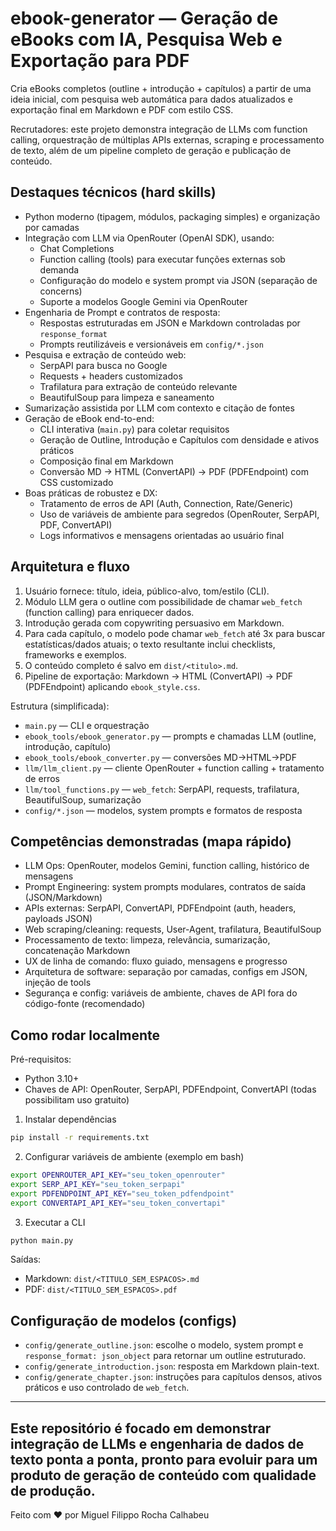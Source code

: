 # ebook-generator — Geração de eBooks com IA, Pesquisa Web e Exportação para PDF

Cria eBooks completos (outline + introdução + capítulos) a partir de uma ideia inicial, com pesquisa web automática para dados atualizados e exportação final em Markdown e PDF com estilo CSS.

Recrutadores: este projeto demonstra integração de LLMs com function calling, orquestração de múltiplas APIs externas, scraping e processamento de texto, além de um pipeline completo de geração e publicação de conteúdo.

## Destaques técnicos (hard skills)
- Python moderno (tipagem, módulos, packaging simples) e organização por camadas
- Integração com LLM via OpenRouter (OpenAI SDK), usando:
	- Chat Completions
	- Function calling (tools) para executar funções externas sob demanda
	- Configuração do modelo e system prompt via JSON (separação de concerns)
	- Suporte a modelos Google Gemini via OpenRouter
- Engenharia de Prompt e contratos de resposta:
	- Respostas estruturadas em JSON e Markdown controladas por `response_format`
	- Prompts reutilizáveis e versionáveis em `config/*.json`
- Pesquisa e extração de conteúdo web:
	- SerpAPI para busca no Google
	- Requests + headers customizados
	- Trafilatura para extração de conteúdo relevante
	- BeautifulSoup para limpeza e saneamento
- Sumarização assistida por LLM com contexto e citação de fontes
- Geração de eBook end-to-end:
	- CLI interativa (`main.py`) para coletar requisitos
	- Geração de Outline, Introdução e Capítulos com densidade e ativos práticos
	- Composição final em Markdown
	- Conversão MD → HTML (ConvertAPI) → PDF (PDFEndpoint) com CSS customizado
- Boas práticas de robustez e DX:
	- Tratamento de erros de API (Auth, Connection, Rate/Generic)
	- Uso de variáveis de ambiente para segredos (OpenRouter, SerpAPI, PDF, ConvertAPI)
	- Logs informativos e mensagens orientadas ao usuário final

## Arquitetura e fluxo
1) Usuário fornece: título, ideia, público-alvo, tom/estilo (CLI).
2) Módulo LLM gera o outline com possibilidade de chamar `web_fetch` (function calling) para enriquecer dados.
3) Introdução gerada com copywriting persuasivo em Markdown.
4) Para cada capítulo, o modelo pode chamar `web_fetch` até 3x para buscar estatísticas/dados atuais; o texto resultante inclui checklists, frameworks e exemplos.
5) O conteúdo completo é salvo em `dist/<titulo>.md`.
6) Pipeline de exportação: Markdown → HTML (ConvertAPI) → PDF (PDFEndpoint) aplicando `ebook_style.css`.

Estrutura (simplificada):
- `main.py` — CLI e orquestração
- `ebook_tools/ebook_generator.py` — prompts e chamadas LLM (outline, introdução, capítulo)
- `ebook_tools/ebook_converter.py` — conversões MD→HTML→PDF
- `llm/llm_client.py` — cliente OpenRouter + function calling + tratamento de erros
- `llm/tool_functions.py` — `web_fetch`: SerpAPI, requests, trafilatura, BeautifulSoup, sumarização
- `config/*.json` — modelos, system prompts e formatos de resposta

## Competências demonstradas (mapa rápido)
- LLM Ops: OpenRouter, modelos Gemini, function calling, histórico de mensagens
- Prompt Engineering: system prompts modulares, contratos de saída (JSON/Markdown)
- APIs externas: SerpAPI, ConvertAPI, PDFEndpoint (auth, headers, payloads JSON)
- Web scraping/cleaning: requests, User-Agent, trafilatura, BeautifulSoup
- Processamento de texto: limpeza, relevância, sumarização, concatenação Markdown
- UX de linha de comando: fluxo guiado, mensagens e progresso
- Arquitetura de software: separação por camadas, configs em JSON, injeção de tools
- Segurança e config: variáveis de ambiente, chaves de API fora do código-fonte (recomendado)

## Como rodar localmente
Pré-requisitos:
- Python 3.10+
- Chaves de API: OpenRouter, SerpAPI, PDFEndpoint, ConvertAPI (todas possibilitam uso gratuito)

1) Instalar dependências
```bash
pip install -r requirements.txt
```

2) Configurar variáveis de ambiente (exemplo em bash)
```bash
export OPENROUTER_API_KEY="seu_token_openrouter"
export SERP_API_KEY="seu_token_serpapi"
export PDFENDPOINT_API_KEY="seu_token_pdfendpoint"
export CONVERTAPI_API_KEY="seu_token_convertapi"
```

3) Executar a CLI
```bash
python main.py
```

Saídas:
- Markdown: `dist/<TITULO_SEM_ESPACOS>.md`
- PDF: `dist/<TITULO_SEM_ESPACOS>.pdf`

## Configuração de modelos (configs)
- `config/generate_outline.json`: escolhe o modelo, system prompt e `response_format: json_object` para retornar um outline estruturado.
- `config/generate_introduction.json`: resposta em Markdown plain-text.
- `config/generate_chapter.json`: instruções para capítulos densos, ativos práticos e uso controlado de `web_fetch`.

---
Este repositório é focado em demonstrar integração de LLMs e engenharia de dados de texto ponta a ponta, pronto para evoluir para um produto de geração de conteúdo com qualidade de produção.
--
Feito com ❤️ por Miguel Filippo Rocha Calhabeu

